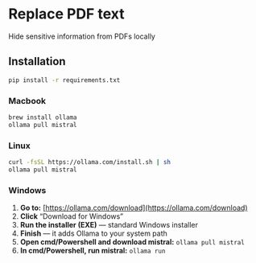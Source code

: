 # Replace PDF text

Hide sensitive information from PDFs locally

## Installation

```bash
pip install -r requirements.txt
```

### Macbook

```bash
brew install ollama
ollama pull mistral
```

### Linux

```bash
curl -fsSL https://ollama.com/install.sh | sh
ollama pull mistral
```

### Windows

1. **Go to:** [https://ollama.com/download](https://ollama.com/download)
1. **Click** “Download for Windows”
1. **Run the installer (EXE)** — standard Windows installer
1. **Finish** — it adds Ollama to your system path
1. **Open cmd/Powershell and download mistral:** `ollama pull mistral`
1. **In cmd/Powershell, run mistral:** `ollama run`
